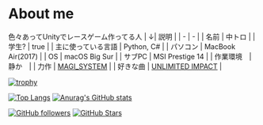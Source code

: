 # About me
色々あってUnityでレースゲーム作ってる人
| ↓| 説明 |
| - | - |
| 名前 | 中トロ |
| 学生? | true |
| 主に使っている言語 | Python, C# |
| パソコン | MacBook Air(2017) |
| OS | macOS Big Sur |
| サブPC | MSI Prestige 14 |
| 作業環境　| 静か　|
| 力作 | [MAGI_SYSTEM](https://github.com/Chutoro-Detteiu/MAGI_SYSTEM) |
| 好きな曲 | [UNLIMITED IMPACT](https://www.youtube.com/watch?v=DLIHbUZzshg) |

[![trophy](https://github-profile-trophy.vercel.app/?username=Chutoro-Detteiu)](https://github.com/ryo-ma/github-profile-trophy)

[![Top Langs](https://github-readme-stats.vercel.app/api/top-langs/?username=Chutoro-Detteiu)](https://github.com/anuraghazra/github-readme-stats)
[![Anurag's GitHub stats](https://github-readme-stats.vercel.app/api?username=Chutoro-Detteiu&show_icons=true&bg_color=30,e96443,904e95&title_color=fff&text_color=fff)](https://github.com/Chutoro-Detteiu)

[![GitHub followers](https://img.shields.io/github/followers/Chutoro-Detteiu?style=social)](https://github.com/Chutoro-Detteiu?tab=followers)
[![GitHub Stars](https://img.shields.io/github/stars/Chutoro-Detteiu?style=social)](https://github.com/Chutoro-Detteiu?tab=stars)
